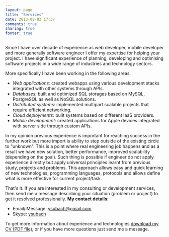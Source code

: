 ```yaml
---
layout: page
title: "Services"
date: 2013-08-03 17:37
comments: true
sharing: true
footer: true
---
```


Since I have over decade of experience as web developer, mobile
developer and more generally software engineer I offer my expertise for
helping your project. I have significant experience of planning,
developing and optimising software projects in a wide range of
industries and technology sectors.

More specifically I have been working in the following areas.

- _Web applications:_ created webapps using various development stacks
  integrated with other systems through APIs.
- _Databases:_ built and optimized SQL storages based on MySQL, PostgreSQL
  as well as NoSQL solutions.
- _Distributed systems:_ implemented multipart scalable projects that 
  require efficient networking.
- _Cloud deployments:_ built systems based on different IaaS providers.
- _Mobile development:_ created applications for Apple devices integrated
  with server side through custom APIs.

In my opinion previous experience is important for reaching success in
the further work but more import is ability to step outside of the
existing circle to "unknown". This is a point where real engineering job
happens and as a result we have new solution, better performance,
improved scalability (depending on the goal). Such thing is possible if
engineer do not apply experience directly but apply universal principles
learnt from previous study, projects and problems. This approach allows
easy and quick learning of new technologies, programming languages,
protocols and allows define what is more effective for current
project/task.

That's it. If you are interested in my consulting or development services, 
then send me a message
describing your situation (problem or project) to get it resolved
professionally. **My contact details:**

- Email/iMessage: <ysubach@gmail.com>
- Skype: [ysubach](skype:ysubach?chat)

To get more information about experience and technologies
[download my CV (PDF file)](https://dl.dropboxusercontent.com/u/6383404/YuriSubach.CV.pdf),
or if you have more questions just send me a message.
